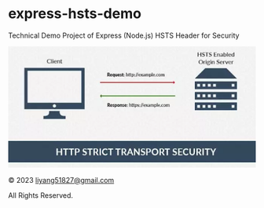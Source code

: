 # express-hsts-demo

Technical Demo Project of Express (Node.js) HSTS Header for Security

![HSTS](diagram.png)

&copy; 2023 liyang51827@gmail.com

All Rights Reserved.
